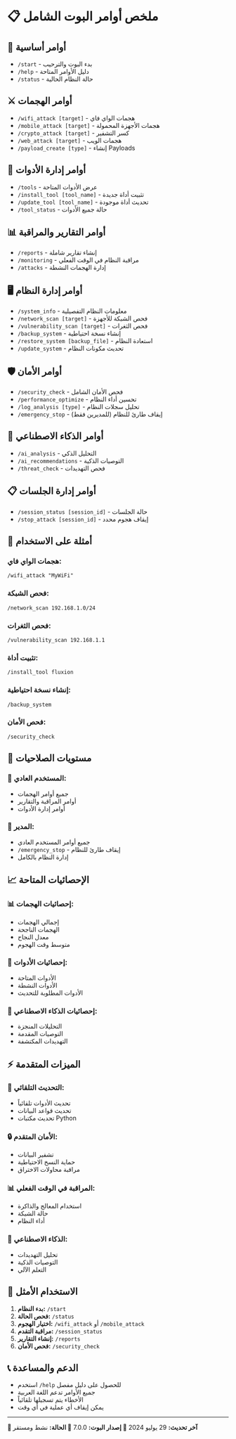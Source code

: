 # 📋 ملخص أوامر البوت الشامل

## 🔰 **أوامر أساسية**
- `/start` - بدء البوت والترحيب
- `/help` - دليل الأوامر المتاحة
- `/status` - حالة النظام الحالية

## ⚔️ **أوامر الهجمات**
- `/wifi_attack [target]` - هجمات الواي فاي
- `/mobile_attack [target]` - هجمات الأجهزة المحمولة
- `/crypto_attack [target]` - كسر التشفير
- `/web_attack [target]` - هجمات الويب
- `/payload_create [type]` - إنشاء Payloads

## 🔧 **أوامر إدارة الأدوات**
- `/tools` - عرض الأدوات المتاحة
- `/install_tool [tool_name]` - تثبيت أداة جديدة
- `/update_tool [tool_name]` - تحديث أداة موجودة
- `/tool_status` - حالة جميع الأدوات

## 📊 **أوامر التقارير والمراقبة**
- `/reports` - إنشاء تقارير شاملة
- `/monitoring` - مراقبة النظام في الوقت الفعلي
- `/attacks` - إدارة الهجمات النشطة

## 🖥️ **أوامر إدارة النظام**
- `/system_info` - معلومات النظام التفصيلية
- `/network_scan [target]` - فحص الشبكة للأجهزة
- `/vulnerability_scan [target]` - فحص الثغرات
- `/backup_system` - إنشاء نسخة احتياطية
- `/restore_system [backup_file]` - استعادة النظام
- `/update_system` - تحديث مكونات النظام

## 🛡️ **أوامر الأمان**
- `/security_check` - فحص الأمان الشامل
- `/performance_optimize` - تحسين أداء النظام
- `/log_analysis [type]` - تحليل سجلات النظام
- `/emergency_stop` - إيقاف طارئ للنظام (للمديرين فقط)

## 🤖 **أوامر الذكاء الاصطناعي**
- `/ai_analysis` - التحليل الذكي
- `/ai_recommendations` - التوصيات الذكية
- `/threat_check` - فحص التهديدات

## 📋 **أوامر إدارة الجلسات**
- `/session_status [session_id]` - حالة الجلسات
- `/stop_attack [session_id]` - إيقاف هجوم محدد

## 📱 **أمثلة على الاستخدام**

### هجمات الواي فاي:
```
/wifi_attack "MyWiFi"
```

### فحص الشبكة:
```
/network_scan 192.168.1.0/24
```

### فحص الثغرات:
```
/vulnerability_scan 192.168.1.1
```

### تثبيت أداة:
```
/install_tool fluxion
```

### إنشاء نسخة احتياطية:
```
/backup_system
```

### فحص الأمان:
```
/security_check
```

## 🔐 **مستويات الصلاحيات**

### 👤 **المستخدم العادي:**
- جميع أوامر الهجمات
- أوامر المراقبة والتقارير
- أوامر إدارة الأدوات

### 👑 **المدير:**
- جميع أوامر المستخدم العادي
- `/emergency_stop` - إيقاف طارئ للنظام
- إدارة النظام بالكامل

## 📈 **الإحصائيات المتاحة**

### 📊 **إحصائيات الهجمات:**
- إجمالي الهجمات
- الهجمات الناجحة
- معدل النجاح
- متوسط وقت الهجوم

### 🔧 **إحصائيات الأدوات:**
- الأدوات المتاحة
- الأدوات النشطة
- الأدوات المطلوبة للتحديث

### 🤖 **إحصائيات الذكاء الاصطناعي:**
- التحليلات المنجزة
- التوصيات المقدمة
- التهديدات المكتشفة

## ⚡ **الميزات المتقدمة**

### 🔄 **التحديث التلقائي:**
- تحديث الأدوات تلقائياً
- تحديث قواعد البيانات
- تحديث مكتبات Python

### 🔒 **الأمان المتقدم:**
- تشفير البيانات
- حماية النسخ الاحتياطية
- مراقبة محاولات الاختراق

### 📊 **المراقبة في الوقت الفعلي:**
- استخدام المعالج والذاكرة
- حالة الشبكة
- أداء النظام

### 🤖 **الذكاء الاصطناعي:**
- تحليل التهديدات
- التوصيات الذكية
- التعلم الآلي

## 🎯 **الاستخدام الأمثل**

1. **بدء النظام:** `/start`
2. **فحص الحالة:** `/status`
3. **اختيار الهجوم:** `/wifi_attack` أو `/mobile_attack`
4. **مراقبة التقدم:** `/session_status`
5. **إنشاء التقارير:** `/reports`
6. **فحص الأمان:** `/security_check`

## 📞 **الدعم والمساعدة**

- استخدم `/help` للحصول على دليل مفصل
- جميع الأوامر تدعم اللغة العربية
- الأخطاء يتم تسجيلها تلقائياً
- يمكن إيقاف أي عملية في أي وقت

---

**🔄 آخر تحديث:** 29 يوليو 2024
**📱 إصدار البوت:** 7.0.0
**🔧 الحالة:** نشط ومستقر